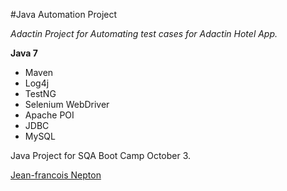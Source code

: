 #Java Automation Project

*Adactin Project for Automating test cases for Adactin Hotel App.*

**Java 7**

* Maven
* Log4j
* TestNG
* Selenium WebDriver
* Apache POI
* JDBC
* MySQL

Java Project for SQA Boot Camp October 3.

[Jean-francois Nepton](https://github.com/SQABCOct3)